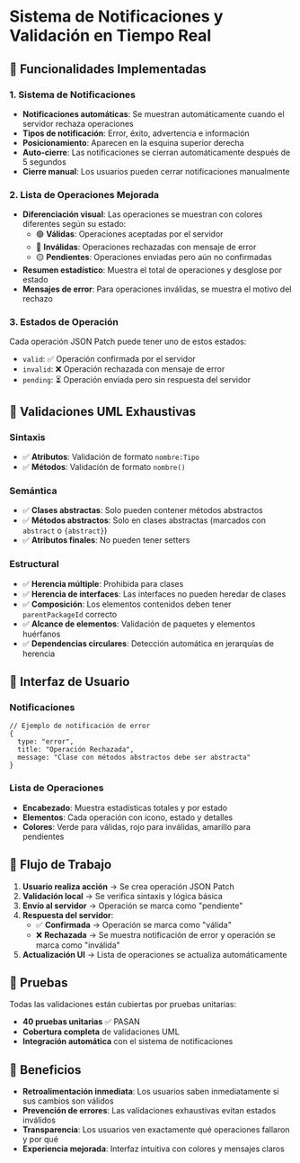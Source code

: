 # Sistema de Notificaciones y Validación en Tiempo Real

## 🎯 Funcionalidades Implementadas

### 1. Sistema de Notificaciones

- **Notificaciones automáticas**: Se muestran automáticamente cuando el servidor rechaza operaciones
- **Tipos de notificación**: Error, éxito, advertencia e información
- **Posicionamiento**: Aparecen en la esquina superior derecha
- **Auto-cierre**: Las notificaciones se cierran automáticamente después de 5 segundos
- **Cierre manual**: Los usuarios pueden cerrar notificaciones manualmente

### 2. Lista de Operaciones Mejorada

- **Diferenciación visual**: Las operaciones se muestran con colores diferentes según su estado:
  - 🟢 **Válidas**: Operaciones aceptadas por el servidor
  - 🔴 **Inválidas**: Operaciones rechazadas con mensaje de error
  - 🟡 **Pendientes**: Operaciones enviadas pero aún no confirmadas
- **Resumen estadístico**: Muestra el total de operaciones y desglose por estado
- **Mensajes de error**: Para operaciones inválidas, se muestra el motivo del rechazo

### 3. Estados de Operación

Cada operación JSON Patch puede tener uno de estos estados:

- `valid`: ✅ Operación confirmada por el servidor
- `invalid`: ❌ Operación rechazada con mensaje de error
- `pending`: ⏳ Operación enviada pero sin respuesta del servidor

## 🔧 Validaciones UML Exhaustivas

### Sintaxis

- ✅ **Atributos**: Validación de formato `nombre:Tipo`
- ✅ **Métodos**: Validación de formato `nombre()`

### Semántica

- ✅ **Clases abstractas**: Solo pueden contener métodos abstractos
- ✅ **Métodos abstractos**: Solo en clases abstractas (marcados con `abstract` o `{abstract}`)
- ✅ **Atributos finales**: No pueden tener setters

### Estructural

- ✅ **Herencia múltiple**: Prohibida para clases
- ✅ **Herencia de interfaces**: Las interfaces no pueden heredar de clases
- ✅ **Composición**: Los elementos contenidos deben tener `parentPackageId` correcto
- ✅ **Alcance de elementos**: Validación de paquetes y elementos huérfanos
- ✅ **Dependencias circulares**: Detección automática en jerarquías de herencia

## 🎨 Interfaz de Usuario

### Notificaciones

```tsx
// Ejemplo de notificación de error
{
  type: "error",
  title: "Operación Rechazada",
  message: "Clase con métodos abstractos debe ser abstracta"
}
```

### Lista de Operaciones

- **Encabezado**: Muestra estadísticas totales y por estado
- **Elementos**: Cada operación con icono, estado y detalles
- **Colores**: Verde para válidas, rojo para inválidas, amarillo para pendientes

## 🔄 Flujo de Trabajo

1. **Usuario realiza acción** → Se crea operación JSON Patch
2. **Validación local** → Se verifica sintaxis y lógica básica
3. **Envío al servidor** → Operación se marca como "pendiente"
4. **Respuesta del servidor**:
   - ✅ **Confirmada** → Operación se marca como "válida"
   - ❌ **Rechazada** → Se muestra notificación de error y operación se marca como "inválida"
5. **Actualización UI** → Lista de operaciones se actualiza automáticamente

## 🧪 Pruebas

Todas las validaciones están cubiertas por pruebas unitarias:

- **40 pruebas unitarias** ✅ PASAN
- **Cobertura completa** de validaciones UML
- **Integración automática** con el sistema de notificaciones

## 🚀 Beneficios

- **Retroalimentación inmediata**: Los usuarios saben inmediatamente si sus cambios son válidos
- **Prevención de errores**: Las validaciones exhaustivas evitan estados inválidos
- **Transparencia**: Los usuarios ven exactamente qué operaciones fallaron y por qué
- **Experiencia mejorada**: Interfaz intuitiva con colores y mensajes claros
